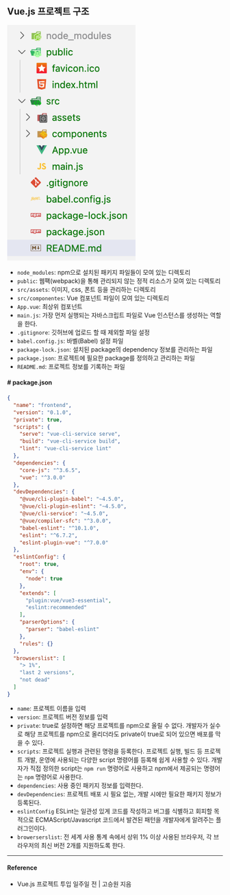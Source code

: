 ## Vue.js 프로젝트 구조  

<img src="/Vue/image/vue-package-structure.png" width="300" height="550">  

- `node_modules`: npm으로 설치된 패키지 파일들이 모여 있는 디렉토리
- `public`: 웹팩(webpack)을 통해 관리되지 않는 정적 리소스가 모여 있는 디렉토리
- `src/assets`: 이미지, css, 폰트 등을 관리하는 디렉토리
- `src/componentes`: Vue 컴포넌트 파일이 모여 있는 디렉토리
- `App.vue`: 최상위 컴포넌트
- `main.js`: 가장 먼저 실행되는 자바스크립트 파일로 Vue 인스턴스를 생성하는 역할을 한다.
- `.gitignore`: 깃허브에 업로드 할 때 제외할 파일 설정
- `babel.config.js`: 바벨(Babel) 설정 파일
- `package-lock.json`: 설치된 package의 dependency 정보를 관리하는 파일
- `package.json`: 프로젝트에 필요한 package를 정의하고 관리하는 파일
- `README.md`: 프로젝트 정보를 기록하는 파일

#### # package.json  

```json
{
  "name": "frontend",
  "version": "0.1.0",
  "private": true,
  "scripts": {
    "serve": "vue-cli-service serve",
    "build": "vue-cli-service build",
    "lint": "vue-cli-service lint"
  },
  "dependencies": {
    "core-js": "^3.6.5",
    "vue": "^3.0.0"
  },
  "devDependencies": {
    "@vue/cli-plugin-babel": "~4.5.0",
    "@vue/cli-plugin-eslint": "~4.5.0",
    "@vue/cli-service": "~4.5.0",
    "@vue/compiler-sfc": "^3.0.0",
    "babel-eslint": "^10.1.0",
    "eslint": "^6.7.2",
    "eslint-plugin-vue": "^7.0.0"
  },
  "eslintConfig": {
    "root": true,
    "env": {
      "node": true
    },
    "extends": [
      "plugin:vue/vue3-essential",
      "eslint:recommended"
    ],
    "parserOptions": {
      "parser": "babel-eslint"
    },
    "rules": {}
  },
  "browserslist": [
    "> 1%",
    "last 2 versions",
    "not dead"
  ]
}
```

- `name`: 프로젝트 이름을 입력
- `version`: 프로젝트 버전 정보를 입력
- `private`: true로 설정하면 해당 프로젝트를 npm으로 올릴 수 없다. 개발자가 실수로 해당 프로젝트를 npm으로 올리더라도 private이 true로 되어 있으면 배포를 막을 수 있다.
- `scripts`: 프로젝트 실행과 관련된 명령을 등록한다. 프로젝트 실행, 빌드 등 프로젝트 개발, 운영에 사용되는 다양한 script 명령어를 등록해 쉽게 사용할 수 있다. 개발자가 직접 정의한 script는 `npm run` 명령어로 사용하고 npm에서 제공되는 명령어는 `npm` 명령어로 사용한다.
- `dependencies`: 사용 중인 패키지 정보를 입력한다.
- `devDependencies`: 프로젝트 배포 시 필요 없는, 개발 시에만 필요한 패키지 정보가 등록된다.
- `eslintConfig` ESLint는 일관성 있게 코드를 작성하고 버그를 식별하고 회피할 목적으로 ECMAScript/Javascript 코드에서 발견된 패턴을 개발자에게 알려주는 플러그인이다.
- `browerserslist`: 전 세계 사용 통계 속에서 상위 1% 이상 사용된 브라우저, 각 브라우저의 최신 버전 2개를 지원하도록 한다.


---

#### Reference

- Vue.js 프로젝트 투입 일주일 전 | 고승원 지음